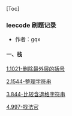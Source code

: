 [Toc]

### leecode  刷题记录 

* 作者：gqx

#### 一、栈

[1.1021-删除最外层的括号](https://github.com/1741493004/leecode/blob/main/数据结构/栈/1021删除最外层的括号.md)

[2.1544-整理字符串](https://github.com/1741493004/leecode/blob/main/数据结构/栈/1544整理字符串.md)

[3.844-比较含退格字符串](https://github.com/1741493004/leecode/blob/main/数据结构/栈/844比较含退格的字符串.md)

[4.997-找法官](https://github.com/1741493004/leecode/blob/main/数据结构/图/997找到小镇的法官.md)

